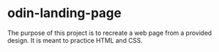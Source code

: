 # odin-landing-page
The purpose of this project is to recreate a web page from a provided design. It is meant to practice HTML and CSS.
